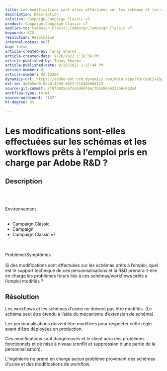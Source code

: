 ```yaml
---
title: Les modifications sont-elles effectuées sur les schémas et les workflows prêts à l’emploi pris en charge par Adobe R&D ?
description: Description
solution: Campaign,Campaign Classic v7
product: Campaign,Campaign Classic v7
applies-to: Campaign Classic,Campaign,Campaign Classic v7
keywords: KCS
resolution: Resolution
internal-notes: null
bug: false
article-created-by: Tanay Sharma .
article-created-date: 9/20/2022 1:16:34 PM
article-published-by: Tanay Sharma .
article-published-date: 9/20/2022 1:17:44 PM
version-number: 4
article-number: KA-15209
dynamics-url: https://adobe-ent.crm.dynamics.com/main.aspx?forceUCI=1&pagetype=entityrecord&etn=knowledgearticle&id=8c57876f-e638-ed11-9db1-002248086735
exl-id: 4d065ed0-8d2d-4294-9023-61840e08d12d
source-git-commit: 7f0f5035ea7cebd60f6ec7bda9de6225b6c602a4
workflow-type: tm+mt
source-wordcount: '137'
ht-degree: 8%

---
```


# Les modifications sont-elles effectuées sur les schémas et les workflows prêts à l’emploi pris en charge par Adobe R&amp;D ?

## Description

<br><br><br>Environnement<br><br>
- Campaign Classic
- Campaign
- Campaign Classic v7



<br><br>Problème/Symptômes<br><br>
Si des modifications sont effectuées sur les schémas prêts à l’emploi, quel est le support technique de ces personnalisations et la R&amp;D prendra-t-elle en charge les problèmes futurs liés à ces schémas/workflows prêts à l’emploi modifiés ?


## Résolution


Les workflows et les schémas d&#39;usine ne doivent pas être modifiés. (Le schéma peut être étendu à l’aide du mécanisme d’extension de schéma).

Les personnalisations doivent être modifiées pour respecter cette règle avant d’être déployées en production.

Ces modifications sont dangereuses et le client aura des problèmes fonctionnels et de mise à niveau (conflit et suppression d’une partie de la personnalisation).

L’ingénierie ne prend en charge aucun problème provenant des schémas d’usine et des modifications de workflow.
